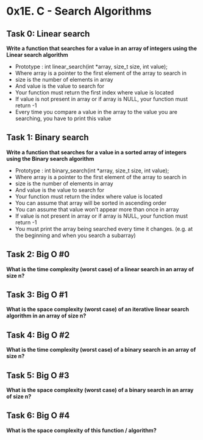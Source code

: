 # 0x1E. C - Search Algorithms

## Task 0: Linear search
**Write a function that searches for a value in an array of integers using the Linear search algorithm**

- Prototype : int linear_search(int *array, size_t size, int value);
- Where array is a pointer to the first element of the array to search in
- size is the number of elements in array
- And value is the value to search for
- Your function must return the first index where value is located
- If value is not present in array or if array is NULL, your function must return -1
- Every time you compare a value in the array to the value you are searching, you have to print this value

## Task 1: Binary search
**Write a function that searches for a value in a sorted array of integers using the Binary search algorithm**

- Prototype : int binary_search(int *array, size_t size, int value);
- Where array is a pointer to the first element of the array to search in
- size is the number of elements in array
- And value is the value to search for
- Your function must return the index where value is located
- You can assume that array will be sorted in ascending order
- You can assume that value won’t appear more than once in array
- If value is not present in array or if array is NULL, your function must return -1
- You must print the array being searched every time it changes. (e.g. at the beginning and when you search a subarray)

## Task 2: Big O #0
**What is the time complexity (worst case) of a linear search in an array of size n?**

## Task 3: Big O #1
**What is the space complexity (worst case) of an iterative linear search algorithm in an array of size n?**

## Task 4: Big O #2
**What is the time complexity (worst case) of a binary search in an array of size n?**

## Task 5: Big O #3
**What is the space complexity (worst case) of a binary search in an array of size n?**

## Task 6: Big O #4
**What is the space complexity of this function / algorithm?**
